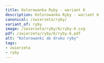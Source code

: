 ```yaml
---
title: Kolorowanka Ryby - wariant 6
description: Kolorowanka Ryby - wariant 6
canonical: /zwierzeta/ryby/
variant_of: ryby
image: /zwierzeta/ryby/6/ryby-6.svg
pdf: /zwierzeta/ryby/6/ryby-6.pdf
alt: "Kolorowanki do druku ryby"
tags:
- zwierzeta
- ryby
---
```


